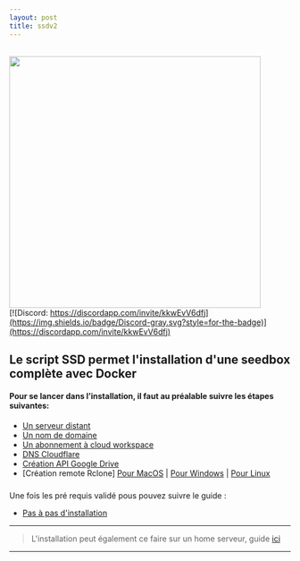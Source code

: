 ```yaml
---
layout: post
title: ssdv2
---
```

<br /><img src="https://user-images.githubusercontent.com/64525827/107496602-ceddbb80-6b91-11eb-9a05-ac311eedf150.png" width="450">
<br />
[![Discord: https://discordapp.com/invite/kkwEvV6dfj](https://img.shields.io/badge/Discord-gray.svg?style=for-the-badge)](https://discordapp.com/invite/kkwEvV6dfj)
## Le script SSD permet l'installation d'une seedbox complète avec Docker

#### Pour se lancer dans l’installation, il faut au préalable suivre les étapes suivantes:
* [Un serveur distant](https://github.com/projetssd/ssdv2/wiki/Serveur)
* [Un nom de domaine](https://github.com/projetssd/ssdv2/wiki/Nom-de-domaine)
* [Un abonnement à cloud workspace](https://github.com/projetssd/ssdv2/wiki/Les-offres-Cloud-Google)
* [DNS Cloudflare](https://github.com/projetssd/ssdv2/wiki/Cloudflare)
* [Création API Google Drive](https://github.com/projetssd/ssdv2/wiki/Cr%C3%A9ation-API-Google)
* [Création remote Rclone] [Pour MacOS](https://github.com/projetssd/ssdv2/wiki/Cr%C3%A9ation-remote-rclone-(MacOS)) | [Pour Windows](https://github.com/projetssd/ssdv2/wiki/Cr%C3%A9ation-remote-rclone-(Windows)) | [Pour Linux](https://github.com/projetssd/ssdv2/wiki/Cr%C3%A9ation-remote-rclone-(Linux))

###

Une fois les pré requis validé pous pouvez suivre le guide :  
* [Pas à pas d'installation](https://github.com/projetssd/ssdv2/wiki/pas-%C3%A0-pas)

***
> L'installation peut également ce faire sur un home serveur, guide [ici](https://github.com/projetssd/ssdv2/wiki/Installation-@home)
***

